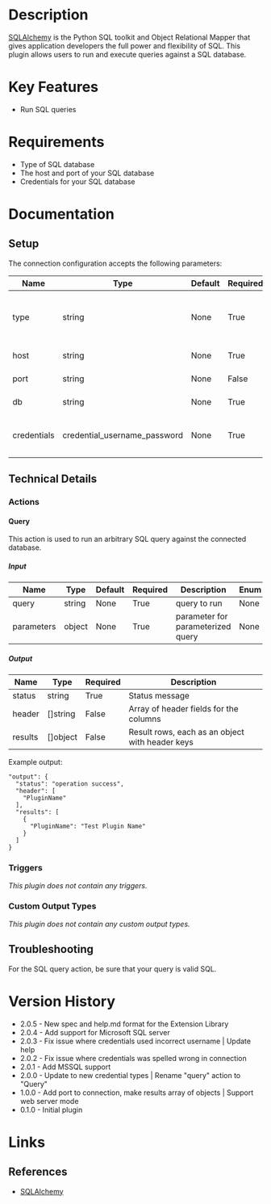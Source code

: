 # Description

[SQLAlchemy](http://docs.sqlalchemy.org/en/latest/) is the Python SQL toolkit and Object Relational Mapper that gives application developers the full power and flexibility of SQL.
This plugin allows users to run and execute queries against a SQL database.

# Key Features

* Run SQL queries

# Requirements

* Type of SQL database
* The host and port of your SQL database
* Credentials for your SQL database

# Documentation

## Setup

The connection configuration accepts the following parameters:

  |Name|Type|Default|Required|Description|Enum|
  |----|----|-------|--------|-----------|----|
  |type|string|None|True|Database type (i.e. mysql, postgres... etc.)|None|
  |host|string|None|True|Database hostname|None|
  |port|string|None|False|Database port|None|
  |db|string|None|True|Database name|None|
  |credentials|credential_username_password|None|True|Database username and password|None|

## Technical Details

### Actions

#### Query

This action is used to run an arbitrary SQL query against the connected database.

##### Input

|Name|Type|Default|Required|Description|Enum|
|----|----|-------|--------|-----------|----|
|query|string|None|True|query to run|None|
|parameters|object|None|True|parameter for parameterized query|None|

##### Output

|Name|Type|Required|Description|
|----|----|--------|-----------|
|status|string|True|Status message|
|header|[]string|False|Array of header fields for the columns|
|results|[]object|False|Result rows, each as an object with header keys|

Example output:

```
"output": {
  "status": "operation success",
  "header": [
    "PluginName"
  ],
  "results": [
    {
      "PluginName": "Test Plugin Name"
    }
  ]
}
```

### Triggers

_This plugin does not contain any triggers._

### Custom Output Types

_This plugin does not contain any custom output types._

## Troubleshooting

For the SQL query action, be sure that your query is valid SQL.

# Version History

* 2.0.5 - New spec and help.md format for the Extension Library
* 2.0.4 - Add support for Microsoft SQL server
* 2.0.3 - Fix issue where credentials used incorrect username | Update help
* 2.0.2 - Fix issue where credentials was spelled wrong in connection
* 2.0.1 - Add MSSQL support
* 2.0.0 - Update to new credential types | Rename "query" action to "Query"
* 1.0.0 - Add port to connection, make results array of objects | Support web server mode
* 0.1.0 - Initial plugin

# Links

## References

* [SQLAlchemy](http://docs.sqlalchemy.org/en/latest/)

